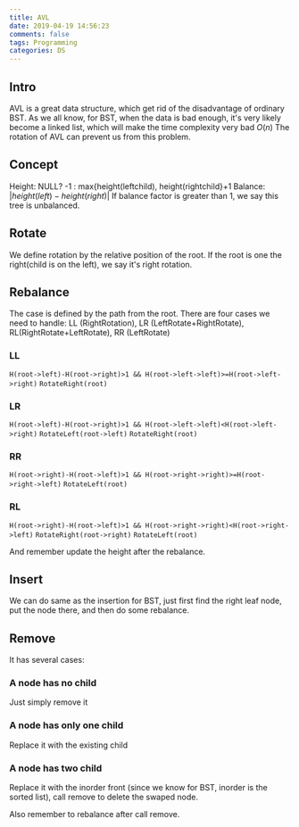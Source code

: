 ```yaml
---
title: AVL 
date: 2019-04-19 14:56:23
comments: false
tags: Programming
categories: DS
---
```


## Intro
AVL is a great data structure, which get rid of the disadvantage of ordinary BST. As we all know, for BST, when the data is bad enough, it's very likely become a linked list, which will make the time complexity very bad $O(n)$
The rotation of AVL can prevent us from this problem.

## Concept
Height: NULL? -1 : max{height(leftchild), height(rightchild}+1
Balance: $|height(left)-height(right)|$
If balance factor is greater than 1, we say this tree is unbalanced.

<!-- more -->

## Rotate
We define rotation by the relative position of the root. If the root is one the right(child is on the left), we say it's right rotation.

## Rebalance
The case is defined by the path from the root.
There are four cases we need to handle: LL (RightRotation), LR (LeftRotate+RightRotate), RL(RightRotate+LeftRotate), RR (LeftRotate)

### LL
`H(root->left)-H(root->right)>1 && H(root->left->left)>=H(root->left->right)`
`RotateRight(root)`
### LR
`H(root->left)-H(root->right)>1 && H(root->left->left)<H(root->left->right)`
`RotateLeft(root->left)`
`RotateRight(root)`
### RR
`H(root->right)-H(root->left)>1 && H(root->right->right)>=H(root->right->left)`
`RotateLeft(root)`
### RL
`H(root->right)-H(root->left)>1 && H(root->right->right)<H(root->right->left)`
`RotateRight(root->right)`
`RotateLeft(root)`

And remember update the height after the rebalance.

## Insert
We can do same as the insertion for BST, just first find the right leaf node, put the node there, and then do some rebalance.

## Remove
It has several cases:
### A node has no child
Just simply remove it
### A node has only one child
Replace it with the existing child
### A node has two child
Replace it with the inorder front (since we know for BST, inorder is the sorted list), call remove to delete the swaped node. 

Also remember to rebalance after call remove.